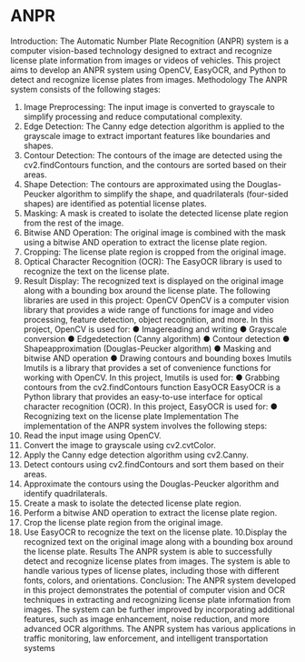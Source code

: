 # ANPR
 Introduction:
 The Automatic Number Plate Recognition (ANPR) system is a computer vision-based
 technology designed to extract and recognize license plate information from images or
 videos of vehicles. This project aims to develop an ANPR system using OpenCV,
 EasyOCR, and Python to detect and recognize license plates from images.
 Methodology
 The ANPR system consists of the following stages:
 1. Image Preprocessing: The input image is converted to grayscale to simplify
 processing and reduce computational complexity.
 2. Edge Detection: The Canny edge detection algorithm is applied to the grayscale
 image to extract important features like boundaries and shapes.
 3. Contour Detection: The contours of the image are detected using the
 cv2.findContours function, and the contours are sorted based on their areas.
 4. Shape Detection: The contours are approximated using the Douglas-Peucker
 algorithm to simplify the shape, and quadrilaterals (four-sided shapes) are
 identified as potential license plates.
 5. Masking: A mask is created to isolate the detected license plate region from the
 rest of the image.
 6. Bitwise AND Operation: The original image is combined with the mask using a
 bitwise AND operation to extract the license plate region.
 7. Cropping: The license plate region is cropped from the original image.
8. Optical Character Recognition (OCR): The EasyOCR library is used to recognize
 the text on the license plate.
 9. Result Display: The recognized text is displayed on the original image along with
 a bounding box around the license plate.
 The following libraries are used in this project:
 OpenCV
 OpenCV is a computer vision library that provides a wide range of functions for image
 and video processing, feature detection, object recognition, and more. In this project,
 OpenCV is used for:
 ● Imagereading and writing
 ● Grayscale conversion
 ● Edgedetection (Canny algorithm)
 ● Contour detection
 ● Shapeapproximation (Douglas-Peucker algorithm)
 ● Masking and bitwise AND operation
 ● Drawing contours and bounding boxes
 Imutils
 Imutils is a library that provides a set of convenience functions for working with OpenCV.
 In this project, Imutils is used for:
 ● Grabbing contours from the cv2.findContours function
 EasyOCR
 EasyOCR is a Python library that provides an easy-to-use interface for optical character
 recognition (OCR). In this project, EasyOCR is used for:
● Recognizing text on the license plate
 Implementation
 The implementation of the ANPR system involves the following steps:
 1. Read the input image using OpenCV.
 2. Convert the image to grayscale using cv2.cvtColor.
 3. Apply the Canny edge detection algorithm using cv2.Canny.
 4. Detect contours using cv2.findContours and sort them based on their areas.
 5. Approximate the contours using the Douglas-Peucker algorithm and identify
 quadrilaterals.
 6. Create a mask to isolate the detected license plate region.
 7. Perform a bitwise AND operation to extract the license plate region.
 8. Crop the license plate region from the original image.
 9. Use EasyOCR to recognize the text on the license plate.
 10.Display the recognized text on the original image along with a bounding box
 around the license plate.
 Results
 The ANPR system is able to successfully detect and recognize license plates from
 images. The system is able to handle various types of license plates, including those
 with different fonts, colors, and orientations.
Conclusion:
 The ANPR system developed in this project demonstrates the potential of computer
 vision and OCR techniques in extracting and recognizing license plate information from
 images. The system can be further improved by incorporating additional features, such
 as image enhancement, noise reduction, and more advanced OCR algorithms. The
 ANPR system has various applications in traffic monitoring, law enforcement, and
 intelligent transportation systems
